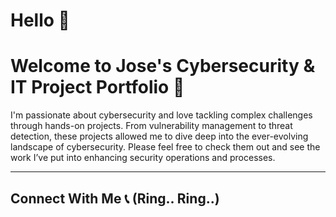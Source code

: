 # Hello 👋

# Welcome to Jose's Cybersecurity & IT Project Portfolio 🔐

I'm passionate about cybersecurity and love tackling complex challenges through hands-on projects. From vulnerability management to threat detection, these projects allowed me to dive deep into the ever-evolving landscape of cybersecurity. Please feel free to check them out and see the work I’ve put into enhancing security operations and processes.

<!--
## ⚠️ Vulnerability Management Projects

- **[Vulnerability Management Program Implementation](https://github.com/joshcybertest/vulnerability-management-program)**
- **[Programmatic Vulnerability Remediations (PowerShell and BASH)](https://github.com/joshcybertest/programmatic-vulnerability-remediations)**

## 🚨 Threat Hunting and Security Operations

- **[Threat Hunting Scenario (Tor Browser Usage)](https://github.com/joshmadakor0/threat-hunting-scenario-tor)**

-->

<hr/>

## Connect With Me 📞 (Ring.. Ring..)

